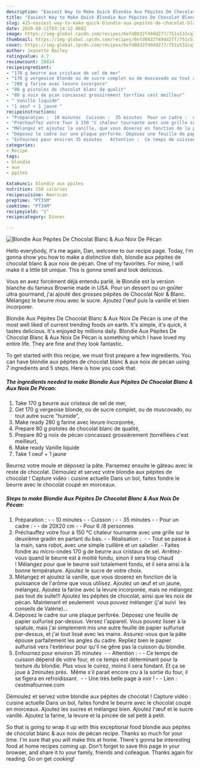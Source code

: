 ```yaml
---
description: "Easiest Way to Make Quick Blondie Aux Pépites De Chocolat Blanc &amp;amp; Aux Noix De Pécan"
title: "Easiest Way to Make Quick Blondie Aux Pépites De Chocolat Blanc &amp;amp; Aux Noix De Pécan"
slug: 415-easiest-way-to-make-quick-blondie-aux-pepites-de-chocolat-blanc-and-amp-aux-noix-de-pecan
date: 2020-08-11T03:14:12.068Z
image: https://img-global.cpcdn.com/recipes/6efd0832f49dd277/751x532cq70/blondie-aux-pepites-de-chocolat-blanc-aux-noix-de-pecan-photo-principale-de-la-recette.jpg
thumbnail: https://img-global.cpcdn.com/recipes/6efd0832f49dd277/751x532cq70/blondie-aux-pepites-de-chocolat-blanc-aux-noix-de-pecan-photo-principale-de-la-recette.jpg
cover: https://img-global.cpcdn.com/recipes/6efd0832f49dd277/751x532cq70/blondie-aux-pepites-de-chocolat-blanc-aux-noix-de-pecan-photo-principale-de-la-recette.jpg
author: Jeanette Bailey
ratingvalue: 4.7
reviewcount: 28814
recipeingredient:
- "170 g beurre aux cristaux de sel de mer"
- "170 g vergeoise blonde ou de sucre complet ou de muscovado ou tout autre sucre humide"
- "280 g farine avec levure incorpore"
- "80 g pistoles de chocolat blanc de qualit"
- "80 g noix de pcan concassez grossirement torrfies cest meilleur"
- " Vanille liquide"
- "1 oeuf + 1 jaune "
recipeinstructions:
- "Préparation :  10 minutes  Cuisson :  35 minutes  Pour un cadre :  de 20X20 cm  Pour 6 /8 personnes"
- "Préchauffez votre four à 150 °C chaleur tournante avec une grille sur le deuxième gradin en partant du bas.  Réalisation :   Tout se passe à la main, sans robot, avec une simple cuillère et un saladier. Faites fondre au micro-ondes 170 g de beurre aux cristaux de sel. Arrêtez-vous quand le beurre est à moitié fondu, sinon il sera trop chaud ! Mélangez pour que le beurre soit totalement fondu, et il sera ainsi à la bonne température. Ajoutez le sucre de votre choix."
- "Mélangez et ajoutez la vanille, que vous doserez en fonction de la puissance de l&#39;arôme que vous utilisez. Ajoutez un œuf et un jaune, mélangez. Ajoutez la farine avec la levure incorporée, mais ne mélangez pas tout de suite!!! Ajoutez les pépites de chocolat, ainsi que les noix de pécan. Maintenant et seulement  vous pouvez mélanger (j&#39;ai suivi  les conseils de Valérie)..."
- "Déposez le cadre sur une plaque perforée. Déposez une feuille de papier sulfurisé par-dessus. Versez l&#39;appareil. Vous pouvez lisser à la spatule, mais j&#39;ai simplement mis une autre feuille de papier sulfurisé par-dessus, et j&#39;ai tout lissé avec les mains. Assurez-vous que la pâte épouse parfaitement les angles du cadre. Repliez bien le papier sulfurisé vers l&#39;extérieur pour qu&#39;il ne gêne pas la cuisson du blondie."
- "Enfournez pour environ 35 minutes   Attention :  Ce temps de cuisson dépend de votre four, et ce temps est déterminant pour la texture du blondie. Plus vous le cuirez, moins il sera fondant. Et ça se joue à 2minutes près.  Même s&#39;il parait encore cru à la sortie du four, il se figera en refroidissant.   Une très belle page à voir !  Lien : cestmafournee.com"
categories:
- Recipe
tags:
- blondie
- aux
- ppites

katakunci: blondie aux ppites 
nutrition: 250 calories
recipecuisine: American
preptime: "PT35M"
cooktime: "PT34M"
recipeyield: "1"
recipecategory: Dinner

---
```



![Blondie Aux Pépites De Chocolat Blanc &amp; Aux Noix De Pécan](https://img-global.cpcdn.com/recipes/6efd0832f49dd277/751x532cq70/blondie-aux-pepites-de-chocolat-blanc-aux-noix-de-pecan-photo-principale-de-la-recette.jpg)

Hello everybody, it's me again, Dan, welcome to our recipe page. Today, I'm gonna show you how to make a distinctive dish, blondie aux pépites de chocolat blanc &amp; aux noix de pécan. One of my favorites. For mine, I will make it a little bit unique. This is gonna smell and look delicious.

Vous en avez forcément déjà entendu parlé, le Blondie est la version blanche du fameux Brownie made in USA. Pour un dessert ou un goûter ultra gourmand, j&#39;ai ajouté des grosses pépites de Chocolat Noir &amp; Blanc. Mélangez le beurre mou avec le sucre. Ajoutez l&#39;œuf puis la vanille et bien incorporer.

Blondie Aux Pépites De Chocolat Blanc &amp; Aux Noix De Pécan is one of the most well liked of current trending foods on earth. It's simple, it's quick, it tastes delicious. It's enjoyed by millions daily. Blondie Aux Pépites De Chocolat Blanc &amp; Aux Noix De Pécan is something which I have loved my entire life. They are fine and they look fantastic.


To get started with this recipe, we must first prepare a few ingredients. You can have blondie aux pépites de chocolat blanc &amp; aux noix de pécan using 7 ingredients and 5 steps. Here is how you cook that.

<!--inarticleads1-->

##### The ingredients needed to make Blondie Aux Pépites De Chocolat Blanc &amp; Aux Noix De Pécan:

1. Take 170 g beurre aux cristaux de sel de mer,
1. Get 170 g vergeoise blonde, ou de sucre complet, ou de muscovado, ou tout autre sucre &#34;humide&#34;,
1. Make ready 280 g farine avec levure incorporée,
1. Prepare 80 g pistoles de chocolat blanc de qualité,
1. Prepare 80 g noix de pécan concassez grossièrement (torréfiées c&#39;est meilleur),
1. Make ready  Vanille liquide
1. Take 1 oeuf + 1 jaune 


Beurrez votre moule et déposez la pâte. Parsemez ensuite le gâteau avec le reste de chocolat. Démoulez et servez votre blondie aux pépites de chocolat ! Capture vidéo : cuisine actuelle Dans un bol, faites fondre le beurre avec le chocolat coupé en morceaux. 

<!--inarticleads2-->

##### Steps to make Blondie Aux Pépites De Chocolat Blanc &amp; Aux Noix De Pécan:

1. Préparation : -  - 10 minutes -  - Cuisson : -  - 35 minutes -  - Pour un cadre : -  - de 20X20 cm -  - Pour 6 /8 personnes
1. Préchauffez votre four à 150 °C chaleur tournante avec une grille sur le deuxième gradin en partant du bas. -  - Réalisation :  -  - Tout se passe à la main, sans robot, avec une simple cuillère et un saladier. - Faites fondre au micro-ondes 170 g de beurre aux cristaux de sel. Arrêtez-vous quand le beurre est à moitié fondu, sinon il sera trop chaud ! Mélangez pour que le beurre soit totalement fondu, et il sera ainsi à la bonne température. Ajoutez le sucre de votre choix.
1. Mélangez et ajoutez la vanille, que vous doserez en fonction de la puissance de l&#39;arôme que vous utilisez. Ajoutez un œuf et un jaune, mélangez. Ajoutez la farine avec la levure incorporée, mais ne mélangez pas tout de suite!!! Ajoutez les pépites de chocolat, ainsi que les noix de pécan. Maintenant et seulement  vous pouvez mélanger (j&#39;ai suivi  les conseils de Valérie)...
1. Déposez le cadre sur une plaque perforée. Déposez une feuille de papier sulfurisé par-dessus. Versez l&#39;appareil. Vous pouvez lisser à la spatule, mais j&#39;ai simplement mis une autre feuille de papier sulfurisé par-dessus, et j&#39;ai tout lissé avec les mains. Assurez-vous que la pâte épouse parfaitement les angles du cadre. Repliez bien le papier sulfurisé vers l&#39;extérieur pour qu&#39;il ne gêne pas la cuisson du blondie.
1. Enfournez pour environ 35 minutes  -  - Attention : -  - Ce temps de cuisson dépend de votre four, et ce temps est déterminant pour la texture du blondie. Plus vous le cuirez, moins il sera fondant. Et ça se joue à 2minutes près.  Même s&#39;il parait encore cru à la sortie du four, il se figera en refroidissant.  -  - Une très belle page à voir ! -  - Lien : cestmafournee.com


Démoulez et servez votre blondie aux pépites de chocolat ! Capture vidéo : cuisine actuelle Dans un bol, faites fondre le beurre avec le chocolat coupé en morceaux. Ajoutez les sucres et mélangez bien. Ajoutez l&#39;œuf et le sucre vanillé. Ajoutez la farine, la levure et la pincée de sel petit à petit. 

So that is going to wrap it up with this exceptional food blondie aux pépites de chocolat blanc &amp; aux noix de pécan recipe. Thanks so much for your time. I'm sure that you will make this at home. There's gonna be interesting food at home recipes coming up. Don't forget to save this page in your browser, and share it to your family, friends and colleague. Thanks again for reading. Go on get cooking!
